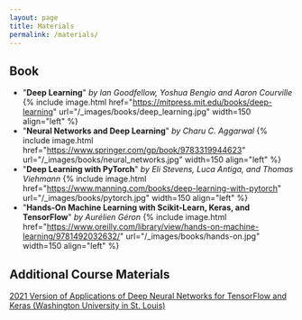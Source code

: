 ```yaml
---
layout: page
title: Materials
permalink: /materials/
---
```

## Book
* "**Deep Learning**" *by Ian Goodfellow, Yoshua Bengio and Aaron Courville*
{% include image.html href="https://mitpress.mit.edu/books/deep-learning" url="/_images/books/deep_learning.jpg" width=150 align="left" %}
* "**Neural Networks and Deep Learning**" *by Charu C. Aggarwal*
{% include image.html href="https://www.springer.com/gp/book/9783319944623" url="/_images/books/neural_networks.jpg" width=150 align="left" %}
* "**Deep Learning with PyTorch**" *by Eli Stevens, Luca Antiga, and Thomas Viehmann*
{% include image.html href="https://www.manning.com/books/deep-learning-with-pytorch" url="/_images/books/pytorch.jpg" width=150 align="left" %}
* "**Hands-On Machine Learning with Scikit-Learn, Keras, and TensorFlow**" *by Aurélien Géron*
{% include image.html href="https://www.oreilly.com/library/view/hands-on-machine-learning/9781492032632/" url="/_images/books/hands-on.jpg" width=150 align="left" %}

## Additional Course Materials
[2021 Version of Applications of Deep Neural Networks for TensorFlow and Keras (Washington University in St. Louis)](https://www.youtube.com/playlist?list=PLjy4p-07OYzulelvJ5KVaT2pDlxivl_BN)
